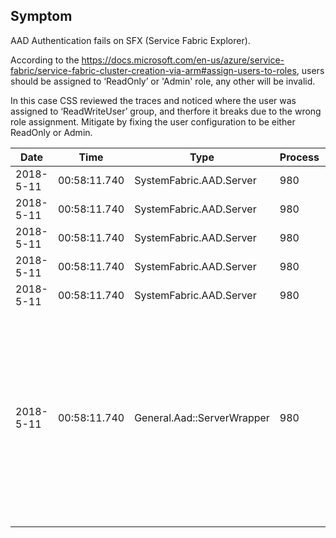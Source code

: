 ## Symptom
AAD Authentication fails on SFX (Service Fabric Explorer).

According to the https://docs.microsoft.com/en-us/azure/service-fabric/service-fabric-cluster-creation-via-arm#assign-users-to-roles, users should be assigned to ‘ReadOnly’ or 'Admin' role, any other will be invalid.

In this case CSS reviewed the traces and noticed where the user was assigned to ‘ReadWriteUser’ group, and therfore it breaks due to the wrong role assignment.  Mitigate by fixing the user configuration to be either ReadOnly or Admin.

| Date | Time | Type | Process | Thread | Text |
|---|---|---|---|---|---|
| 2018-5-11 | 00:58:11.740	| SystemFabric.AAD.Server	| 980	  | 3580	| Claim: name: xxxx xxxx |
| 2018-5-11 | 00:58:11.740	| SystemFabric.AAD.Server	| 980	  | 3580	| Claim: nonce: 90b47fd2-eea2-45c7-9973-96bbb73e2f83 |
| 2018-5-11 | 00:58:11.740	| SystemFabric.AAD.Server	| 980	  | 3580	| Claim: http://schemas.microsoft.com/identity/claims/objectidentifier: xxxxxxxx-xxxx-xxxx-xxxx-xxxxxxxxxxxx |
| 2018-5-11 | 00:58:11.740	| SystemFabric.AAD.Server	| 980	  | 3580	| Claim: onprem_sid: S-1-5-21-xxxxxxxxx-xxxxxxxxx-xxxxxxxxxx-xxxxxxxx |
| 2018-5-11 | 00:58:11.740	| SystemFabric.AAD.Server	| 980	  | 3580	| Claim: http://schemas.microsoft.com/ws/2008/06/identity/claims/role: ReadWriteUser |
| 2018-5-11 | 00:58:11.740	| General.Aad::ServerWrapper	| 980	| 3580	| IsAdminRole failed: issuer=https://sts.windows.net/xxxxxxxx-xxxx-xxxx-xxxx-xxxxxxxxxxxx/ audience=3c1beb77-e0ed-43d8-be02-569450b84d2f roleClaim=http://schemas.microsoft.com/ws/2008/06/identity/claims/role cert=https://login.microsoftonline.com/xxxxxxxx-xxxx-xxxx-xxxx-xxxxxxxxxxxx/federationmetadata/2007-06/federationmetadata.xml error=System.IdentityModel.Tokens.SecurityTokenValidationException: Invalid role: http://schemas.microsoft.com/ws/2008/06/identity/claims/role=ReadWriteUser at System.Fabric.AzureActiveDirectory.Server.ServerUtility.Validate(String expectedIssuer, String expectedAudience, String expectedRoleClaimKey, String expectedAdminRoleValue, String expectedUserRoleValue, String certEndpoint, Int64 certRolloverIntervalTicks, String jwt) at IsAdminRole(Char* expectedIssuer, Char* expectedAudience, Char* expectedRoleClaimKey, Char* expectedAdminRoleValue, Char* expectedUserRoleValue, Char* certEndpoint, Int64 certRolloverCheckIntervalTicks, Char* jwt, Boolean* isAdmin, Int32* expirationSeconds, Char* errorMessageBuffer, Int32 errorMessageBufferSize) |
 
 
